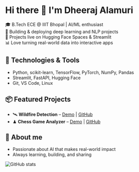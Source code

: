 # Hi there 👋 I'm Dheeraj Alamuri

🎓 B.Tech ECE @ IIIT Bhopal | AI/ML enthusiast  
🤖 Building & deploying deep learning and NLP projects  
🚀 Projects live on Hugging Face Spaces & Streamlit  
📊 Love turning real-world data into interactive apps

## 🔧 Technologies & Tools
- Python, scikit-learn, TensorFlow, PyTorch, NumPy, Pandas
- Streamlit, FastAPI, Hugging Face
- Git, VS Code, Linux

## 📦 Featured Projects
- 🛰 **Wildfire Detection** – [Demo](link) | [GitHub](link)
- ♟ **Chess Game Analyzer** – [Demo](link) | [GitHub](link)

## 🌱 About me
- Passionate about AI that makes real-world impact
- Always learning, building, and sharing

![GitHub stats](https://github-readme-stats.vercel.app/api?username=dheeraj25406&show_icons=true&theme=radical)
